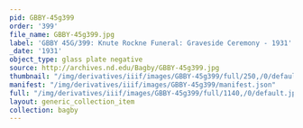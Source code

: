 ```yaml
---
pid: GBBY-45g399
order: '399'
file_name: GBBY-45g399.jpg
label: 'GBBY 45G/399: Knute Rockne Funeral: Graveside Ceremony - 1931'
_date: '1931'
object_type: glass plate negative
source: http://archives.nd.edu/Bagby/GBBY-45g399.jpg
thumbnail: "/img/derivatives/iiif/images/GBBY-45g399/full/250,/0/default.jpg"
manifest: "/img/derivatives/iiif/images/GBBY-45g399/manifest.json"
full: "/img/derivatives/iiif/images/GBBY-45g399/full/1140,/0/default.jpg"
layout: generic_collection_item
collection: bagby
---
```

